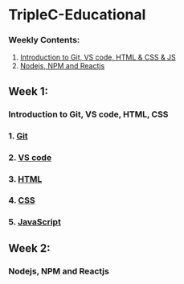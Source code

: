 # TripleC-Educational

### Weekly Contents:
1. [Introduction to Git, VS code, HTML & CSS & JS](#week-1)
2. [Nodejs, NPM and Reactjs](#week-2)

## Week 1:
### Introduction to Git, VS code, HTML, CSS
### 1. [Git](Git.md)
### 2. [VS code](vscode.md)
### 3. [HTML](html.md)
### 4. [CSS](css.md)
### 5. [JavaScript](js.md)

## Week 2:
### Nodejs, NPM and Reactjs

